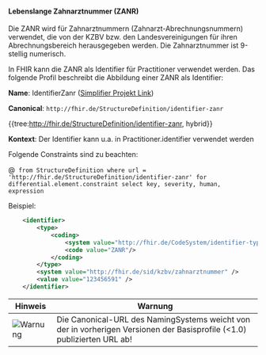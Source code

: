 #### Lebenslange Zahnarztnummer (ZANR)

Die ZANR wird für Zahnarztnummern (Zahnarzt-Abrechnungsnummern) verwendet, die von der KZBV bzw. 
den Landesvereinigungen für ihren Abrechnungsbereich herausgegeben werden. 
Die Zahnarztnummer ist 9-stellig numerisch.

In FHIR kann die ZANR als Identifier für Practitioner verwendet werden.
Das folgende Profil beschreibt die Abbildung einer ZANR als Identifier:

**Name**: IdentifierZanr ([Simplifier Projekt Link](https://simplifier.net/resolve?canonical=http://fhir.de/StructureDefinition/identifier-zanr&scope=de.basisprofil.r4@1.5.0))

**Canonical**: `http://fhir.de/StructureDefinition/identifier-zanr`

{{tree:http://fhir.de/StructureDefinition/identifier-zanr, hybrid}}

**Kontext**: Der Identifier kann u.a. in Practitioner.identifier verwendet werden

Folgende Constraints sind zu beachten:

@``` from StructureDefinition where url = 'http://fhir.de/StructureDefinition/identifier-zanr' for differential.element.constraint select key, severity, human, expression```


Beispiel:

```xml
    <identifier>
        <type>
            <coding>
                <system value="http://fhir.de/CodeSystem/identifier-type-de-basis"/>
                <code value="ZANR"/>
            </coding>
        </type>
        <system value="http://fhir.de/sid/kzbv/zahnarztnummer" />
        <value value="123456591" />
    </identifier>
```

| Hinweis | Warnung |
|---------|---------------------|
|![Warnung](https://wiki.hl7.de/images/thumb/Attention_icon.svg/100px-Attention_icon.svg.png)| Die Canonical-URL des NamingSystems weicht von der in vorherigen Versionen der Basisprofile (<1.0) publizierten URL ab! |